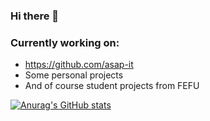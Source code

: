 ### Hi there 👋
### Currently working on:
- https://github.com/asap-it
- Some personal projects
- And of course student projects from FEFU

[![Anurag's GitHub stats](https://github-readme-stats.vercel.app/api?username=RomaOkorosso&show_icons=true&count_private=true&theme=dark)](https://github.com/anuraghazra/github-readme-stats)
